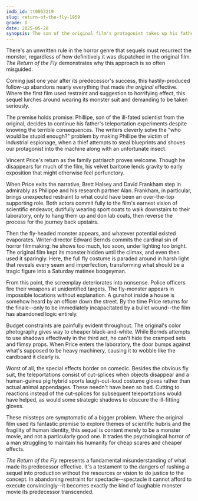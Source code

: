 ```yaml
---
imdb_id: tt0053219
slug: return-of-the-fly-1959
grade: D
date: 2025-05-28
synopsis: The son of the original film's protagonist takes up his father's work, only to fall victim to a similar fate.
---
```


There's an unwritten rule in the horror genre that sequels must resurrect the monster, regardless of how definitively it was dispatched in the original film. _The Return of the Fly_ demonstrates why this approach is so often misguided.

Coming just one year after its predecessor's success, this hastily-produced follow-up abandons nearly everything that made <span data-imdb-id="tt0051622">_the original_</span> effective. Where the first film used restraint and suggestion to horrifying effect, this sequel lurches around wearing its monster suit and demanding to be taken seriously.

The premise holds promise: Phillipe, son of the ill-fated scientist from the original, decides to continue his father's teleportation experiments despite knowing the terrible consequences. The writers cleverly solve the "who would be stupid enough?" problem by making Phillipe the victim of industrial espionage, when a thief attempts to steal blueprints and shoves our protagonist into the machine along with an unfortunate insect.

Vincent Price's return as the family patriarch proves welcome. Though he disappears for much of the film, his velvet baritone lends gravity to early exposition that might otherwise feel perfunctory. 

When Price exits the narrative, Brett Halsey and David Frankham step in admirably as Philippe and his research partner Alan. Frankham, in particular, brings unexpected restraint to what could have been an over-the-top supporting role. Both actors commit fully to the film's earnest vision of scientific endeavor, dutifully wearing sport coats to walk downstairs to their laboratory, only to hang them up and don lab coats, then reverse the process for the journey back upstairs.

Then the fly-headed monster appears, and whatever potential existed evaporates. Writer-director Edward Bernds commits the cardinal sin of horror filmmaking: he shows too much, too soon, under lighting too bright. The original film kept its monster hidden until the climax, and even then used it sparingly. Here, the full fly costume is paraded around in harsh light that reveals every seam and imperfection, transforming what should be a tragic figure into a Saturday matinee boogeyman.

From this point, the screenplay deteriorates into nonsense. Police officers fire their weapons at unidentified targets. The fly-monster appears in impossible locations without explanation. A gunshot inside a house is somehow heard by an officer down the street. By the time Price returns for the finale--only to be immediately incapacitated by a bullet wound--the film has abandoned logic entirely.

Budget constraints are painfully evident throughout. The original's color photography gives way to cheaper black-and-white. While Bernds attempts to use shadows effectively in the third act, he can't hide the cramped sets and flimsy props. When Price enters the laboratory, the door bumps against what's supposed to be heavy machinery, causing it to wobble like the cardboard it clearly is.

Worst of all, the special effects border on comedic. Besides the obvious fly suit, the teleportations consist of cut-splices when objects disappear and a human-guinea pig hybrid sports laugh-out-loud costume gloves rather than actual animal appendages. These needn't have been so bad. Cutting to reactions instead of the cut-splices for subsequent teleportations would have helped, as would some strategic shadows to obscure the ill-fitting gloves. 

These missteps are symptomatic of a bigger problem. Where the original film used its fantastic premise to explore themes of scientific hubris and the fragility of human identity, this sequel is content merely to be a monster movie, and not a particularly good one. It trades the psychological horror of a man struggling to maintain his humanity for cheap scares and cheaper effects.

_The Return of the Fly_ represents a fundamental misunderstanding of what made its predecessor effective. It's a testament to the dangers of rushing a sequel into production without the resources or vision to do justice to the concept. In abandoning restraint for spectacle--spectacle it cannot afford to execute convincingly--it becomes exactly the kind of laughable monster movie its predecessor transcended.

